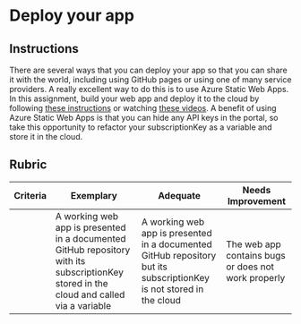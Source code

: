 # Deploy your app

## Instructions

There are several ways that you can deploy your app so that you can share it with the world, including using GitHub pages or using one of many service providers. A really excellent way to do this is to use Azure Static Web Apps. In this assignment, build your web app and deploy it to the cloud by following [these instructions](https://github.com/Azure/static-web-apps-cli) or watching [these videos](https://www.youtube.com/watch?v=ADVGIXciYn8&list=PLlrxD0HtieHgMPeBaDQFx9yNuFxx6S1VG&index=3).
A benefit of using Azure Static Web Apps is that you can hide any API keys in the portal, so take this opportunity to refactor your subscriptionKey as a variable and store it in the cloud.

## Rubric

| Criteria | Exemplary                                                                                                                               | Adequate                                                                                                            | Needs Improvement                                   |
| -------- | --------------------------------------------------------------------------------------------------------------------------------------- | ------------------------------------------------------------------------------------------------------------------- | --------------------------------------------------- |
|          | A working web app is presented in a documented GitHub repository with its subscriptionKey stored in the cloud and called via a variable | A working web app is presented in a documented GitHub repository but its subscriptionKey is not stored in the cloud | The web app contains bugs or does not work properly |
